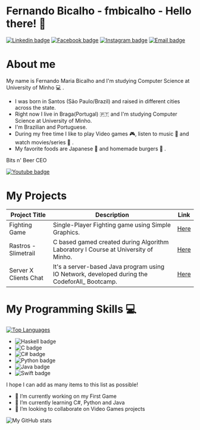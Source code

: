 # Fernando Bicalho - fmbicalho - Hello there! 👋

[![Linkedin badge](https://img.shields.io/badge/LinkedIn-0077B5?style=for-the-badge&logo=linkedin&logoColor=white)](https://www.linkedin.com/in/fernando-m-bicalho)
[![Facebook badge](https://img.shields.io/badge/Facebook-1877F2?style=for-the-badge&logo=facebook&logoColor=white)](https://www.facebook.com/fernandombicalho)
[![Instagram badge](https://img.shields.io/badge/-@fmbicalho-purple?style=for-the-badge&logo=Instagram&logoColor=white)](https://www.instagram.com/fmbicalho/)
[![Email badge](https://img.shields.io/badge/-fernando_bicalho-c71610?style=for-the-badge&logo=Gmail&logoColor=white)](mailto:fernando_bicalho@ymail.com)

# About me

My name is Fernando Maria Bicalho and I'm studying Computer Science at University of Minho 💻 . 

- I was born in Santos (São Paulo/Brazil) and raised in different cities across the state.
- Right now I live in Braga(Portugal) 🇵🇹 and I'm studying Computer Science at University of Minho.
- I'm Brazilian and Portuguese.
- During my free time I like to play Video games 🎮, listen to music 🎵 and watch movies/series 🍿 .
- My favorite foods are Japanese 🍣 and homemade burgers 🍔 .

Bits n' Beer CEO

[![Youtube badge](https://img.shields.io/badge/YouTube-FF0000?style=for-the-badge&logo=youtube&logoColor=white)](https://www.youtube.com/c/BitsnBeer)

# My Projects

| Project Title | Description | Link |
|---------------|-------------|------|
| Fighting Game | Single-Player Fighting game using Simple Graphics. | [Here](https://github.com/fmbicalho/GameJam) |
| Rastros - Slimetrail | C based gamed created during Algorithm Laboratory I Course at University of Minho. | [Here](https://github.com/Alef-Keuffer/uminho.la1.rastos-c) |
| Server X Clients Chat | It's a server-based Java program using IO Network, developed during the CodeforAll_ Bootcamp. | [Here](https://github.com/fmbicalho/Online_Chat_in_Java.git) |

# My Programming Skills 💻

[![Top Languages](https://github-readme-stats.vercel.app/api/top-langs/?username=fmbicalho&layout=compact&theme=dracula&hide_border=true)](https://github.com/anuraghazra/github-readme-stats)

- ![Haskell badge](https://img.shields.io/badge/Haskell-5e5086?style=for-the-badge&logo=haskell&logoColor=white)
- ![C badge](https://img.shields.io/badge/C-00599C?style=for-the-badge&logo=c&logoColor=white)
- ![C# badge](https://img.shields.io/badge/C%23-239120?style=for-the-badge&logo=c-sharp&logoColor=white)
- ![Python badge](https://img.shields.io/badge/Python-3776AB?style=for-the-badge&logo=python&logoColor=white)
- ![Java badge](https://img.shields.io/badge/Java-ED8B00?style=for-the-badge&logo=java&logoColor=white)
- ![Swift badge](https://img.shields.io/badge/Swift-FA7343?style=for-the-badge&logo=swift&logoColor=white)

I hope I can add as many items to this list as possible!

- 🔭 I’m currently working on my First Game
- 🌱 I’m currently learning C#, Python and Java
- 👯 I’m looking to collaborate on Video Games projects

![My GitHub stats](https://github-readme-stats.vercel.app/api?username=fmbicalho&count_private=true&show_icons=true&theme=dracula&hide=contribs&hide_border=true)
